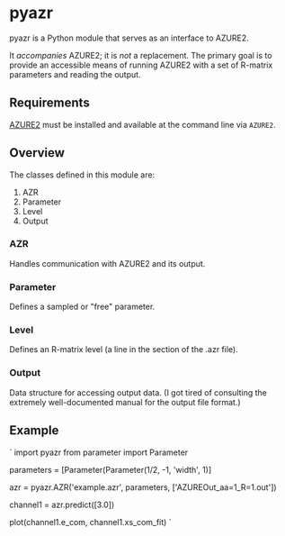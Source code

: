 # pyazr

pyazr is a Python module that serves as an interface to AZURE2.

It _accompanies_ AZURE2; it is _not_ a replacement. The primary goal is to
provide an accessible means of running AZURE2 with a set of R-matrix parameters
and reading the output.

## Requirements

[AZURE2](https://azure.nd.edu) must be installed and available at the command
line via `AZURE2`.

## Overview

The classes defined in this module are:

1. AZR
2. Parameter
3. Level
4. Output

### AZR

Handles communication with AZURE2 and its output.

### Parameter

Defines a sampled or "free" parameter.

### Level

Defines an R-matrix level (a line in the <levels> section of the .azr file).

### Output

Data structure for accessing output data. (I got tired of consulting the
extremely well-documented manual for the output file format.)

## Example

`
import pyazr
from parameter import Parameter

parameters = [Parameter(Parameter(1/2, -1, 'width', 1)]

azr = pyazr.AZR('example.azr', parameters, ['AZUREOut_aa=1_R=1.out'])

channel1 = azr.predict([3.0])

plot(channel1.e_com, channel1.xs_com_fit)
`

